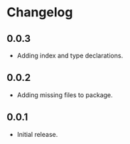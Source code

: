 # Changelog

## 0.0.3

- Adding index and type declarations.

## 0.0.2

- Adding missing files to package.

## 0.0.1

- Initial release.
